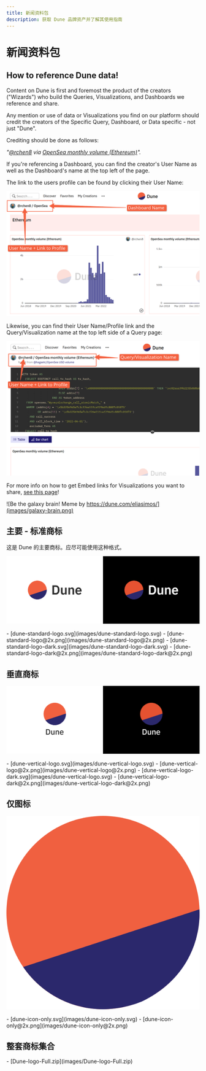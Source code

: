 ```yaml
---
title: 新闻资料包
description: 获取 Dune 品牌资产并了解其使用指南
---
```


# 新闻资料包

## How to reference Dune data!

Content on Dune is first and foremost the product of the creators ("Wizards") who build the Queries, Visualizations, and Dashboards we reference and share.

Any mention or use of data or Visualizations you find on our platform should credit the creators of the Specific Query, Dashboard, or Data specific - not just "Dune".

Crediting should be done as follows:

_"[@rchen8](https://dune.com/rchen8) via_ [_OpenSea monthly volume (Ethereum)_](https://dune.com/queries/3469/6913)_"._

If you're referencing a Dashboard, you can find the creator's User Name as well as the Dashboard's name at the top left of the page.

The link to the users profile can be found by clicking their User Name:

![find dune user and dashboard name](images/find-dune-user-and-dashboard-name.png)

Likewise, you can find their User Name/Profile link and the Query/Visualization name at the top left side of a Query page:

![find user and query visualization name](images/find-user-and-query-visualization-name.png)

For more info on how to get Embed links for Visualizations you want to share, [see this page](../getting-started/embeds.md)!

![Be the galaxy brain! Meme by https://dune.com/eliasimos/](images/galaxy-brain.png)

## 主要 - 标准商标

这是 Dune 的主要商标。应尽可能使用这种格式。

![Dune horizontal logo cover](images/dune-horizontal-logo-cover.png)

<div class="cards grid" markdown>
- [dune-standard-logo.svg](images/dune-standard-logo.svg)
- [dune-standard-logo@2x.png](images/dune-standard-logo@2x.png)
- [dune-standard-logo-dark.svg](images/dune-standard-logo-dark.svg)
- [dune-standard-logo-dark@2x.png](images/dune-standard-logo-dark@2x.png)
</div>

## 垂直商标

![Dune vertical logo cover](images/dune-vertical-logo-cover.png)

<div class="cards grid" markdown>
- [dune-vertical-logo.svg](images/dune-vertical-logo.svg)
- [dune-vertical-logo@2x.png](images/dune-vertical-logo@2x.png)
- [dune-vertical-logo-dark.svg](images/dune-vertical-logo.svg)
- [dune-vertical-logo-dark@2x.png](images/dune-vertical-logo-dark@2x.png)
</div>

## 仅图标

![Dune icon only](images/dune-icon-only.svg)

<div class="cards grid" markdown>
- [dune-icon-only.svg](images/dune-icon-only.svg)
- [dune-icon-only@2x.png](images/dune-icon-only@2x.png)
</div>

## 整套商标集合

<div class="cards grid" markdown>
- [Dune-logo-Full.zip](images/Dune-logo-Full.zip)
</div>
